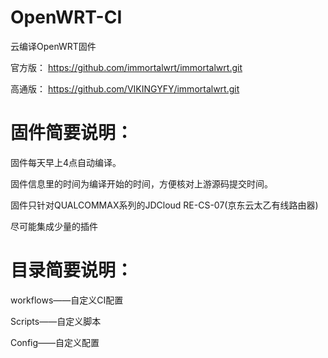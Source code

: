 # OpenWRT-CI
云编译OpenWRT固件

官方版：
https://github.com/immortalwrt/immortalwrt.git

高通版：
https://github.com/VIKINGYFY/immortalwrt.git

# 固件简要说明：

固件每天早上4点自动编译。

固件信息里的时间为编译开始的时间，方便核对上游源码提交时间。

固件只针对QUALCOMMAX系列的JDCloud RE-CS-07(京东云太乙有线路由器)

尽可能集成少量的插件

# 目录简要说明：

workflows——自定义CI配置

Scripts——自定义脚本

Config——自定义配置
